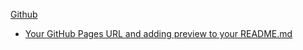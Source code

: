 [Github](https://hitensam.github.io/JavaScript/ProgrammingQuotes/index.html) 
* [Your GitHub Pages URL and adding preview to your README.md](/ProgrammingQuotes/index.html)

